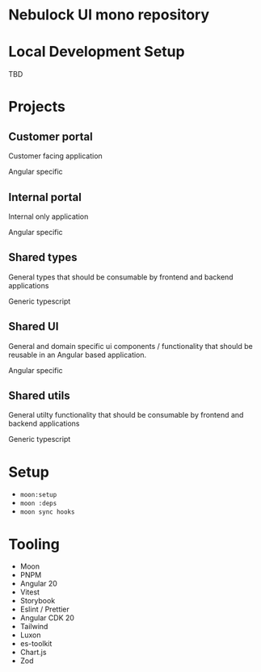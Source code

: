# Nebulock UI mono repository

# Local Development Setup

TBD

# Projects

## Customer portal

Customer facing application

Angular specific

## Internal portal

Internal only application

Angular specific

## Shared types

General types that should be consumable by frontend and backend applications

Generic typescript

## Shared UI

General and domain specific ui components / functionality that should be reusable in an Angular based application.

Angular specific

## Shared utils

General utilty functionality that should be consumable by frontend and backend applications

Generic typescript

# Setup

- `moon:setup`
- `moon :deps`
- `moon sync hooks`

# Tooling

- Moon
- PNPM
- Angular 20
- Vitest
- Storybook
- Eslint / Prettier
- Angular CDK 20
- Tailwind
- Luxon
- es-toolkit
- Chart.js
- Zod
